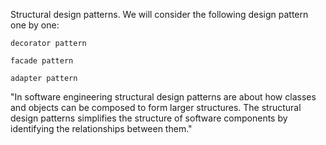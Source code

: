 Structural design patterns. We will consider the following design pattern one by one:

    decorator pattern

    facade pattern

    adapter pattern

"In software engineering structural design patterns are about how classes and objects can be composed to form larger structures. The structural design patterns simplifies the structure of software components by identifying the relationships between them."
